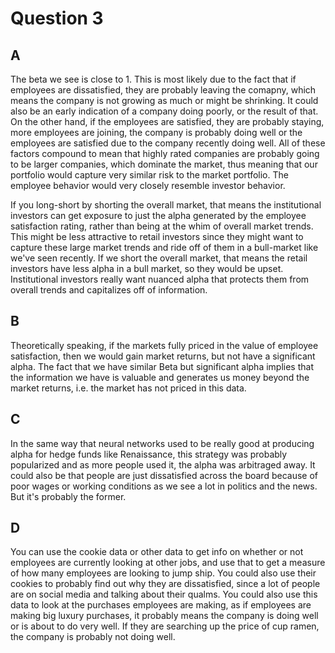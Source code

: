 # Question 3
## A
The beta we see is close to 1. This is most likely due to the fact that if employees are dissatisfied, they are probably leaving the comapny, which means the company is not growing as much or might be shrinking. It could also be an early indication of a company doing poorly, or the result of that. On the other hand, if the employees are satisfied, they are probably staying, more employees are joining, the company is probably doing well or the employees are satisfied due to the company recently doing well. All of these factors compound to mean that highly rated companies are probably going to be larger companies, which dominate the market, thus meaning that our portfolio would capture very similar risk to the market portfolio. The employee behavior would very closely resemble investor behavior.

If you long-short by shorting the overall market, that means the institutional investors can get exposure to just the alpha generated by the employee satisfaction rating, rather than being at the whim of overall market trends. This might be less attractive to retail investors since they might want to capture these large market trends and ride off of them in a bull-market like we've seen recently. If we short the overall market, that means the retail investors have less alpha in a bull market, so they would be upset. Institutional investors really want nuanced alpha that protects them from overall trends and capitalizes off of information. 

## B
Theoretically speaking, if the markets fully priced in the value of employee satisfaction, then we would gain market returns, but not have a significant alpha. The fact that we have similar Beta but significant alpha implies that the information we have is valuable and generates us money beyond the market returns, i.e. the market has not priced in this data. 

## C
In the same way that neural networks used to be really good at producing alpha for hedge funds like Renaissance, this strategy was probably popularized and as more people used it, the alpha was arbitraged away. It could also be that people are just dissatisfied across the board because of poor wages or working conditions as we see a lot in politics and the news. But it's probably the former.

## D
You can use the cookie data or other data to get info on whether or not employees are currently looking at other jobs, and use that to get a measure of how many employees are looking to jump ship. You could also use their cookies to probably find out why they are dissatisfied, since a lot of people are on social media and talking about their qualms. You could also use this data to look at the purchases employees are making, as if employees are making big luxury purchases, it probably means the company is doing well or is about to do very well. If they are searching up the price of cup ramen, the company is probably not doing well.